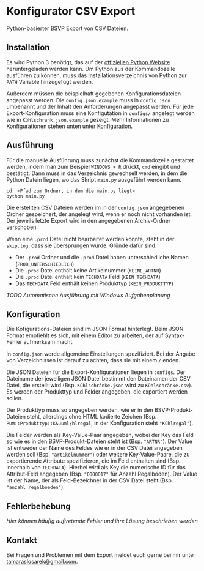 # Konfigurator CSV Export

Python-basierter BSVP Export von CSV Dateien.

## Installation

Es wird Python 3 benötigt, das auf der [offiziellen Python Website](https://www.python.org/downloads/) heruntergeladen werden kann. Um Python aus der Kommandozeile ausführen zu können, muss das Installationsverzeichnis von Python zur `PATH` Variable hinzugefügt werden.

Außerdem müssen die beispielhaft gegebenen Konfigurationsdateien angepasst werden. Die `config.json.example` muss in `config.json` umbenannt und der Inhalt den Anforderungen angepasst werden. Für jede Export-Konfiguration muss eine Konfigutation in `configs/` angelegt werden wie in `Kühlschrank.json.example` gezeigt. Mehr Informationen zu Konfigurationen stehen unten unter [Konfiguration](#konfiguration).

## Ausführung

Für die manuelle Ausführung muss zunächst die Kommandozeile gestartet werden, indem man zum Beispiel `WINDOWS + R` drückt, `cmd` eingibt und bestätigt. Dann muss in das Verzeichnis gewechselt werden, in dem die Python Datein liegen, wo das Skript `main.py` ausgeführt werden kann.

```
cd  <Pfad zum Ordner, in dem die main.py liegt>
python main.py
```

Die erstellten CSV Dateien werden im in der `config.json` angegebenen Ordner gespeichert, der angelegt wird, wenn er noch nicht vorhanden ist. Der jeweils letzte Export wird in den angegebenen Archiv-Ordner verschoben.

Wenn eine `.prod` Datei nicht bearbeitet werden konnte, steht in der `skip.log`, dass sie übersprungen wurde. Gründe dafür sind:

* Der `.prod` Ordner und die `.prod` Datei haben unterschiedliche Namen (`PROD_UNTERSCHIEDLICH`)
* Die `.prod` Datei enthält keine Artikelnummer (`KEINE_ARTNR`)
* Die `.prod` Datei enthält kein `TECHDATA` Feld (`KEIN_TECHDATA`)
* Das `TECHDATA` Feld enthält keinen Produkttyp (`KEIN_PRODUKTTYP`)

_TODO Automatische Ausführung mit Windows Aufgabenplanung_

## Konfiguration

Die Kofigurations-Dateien sind im JSON Format hinterlegt. Beim JSON Format empfiehlt es sich, mit einem Editor zu arbeiten, der auf Syntax-Fehler aufmerksam macht.

In `config.json` werde allgemeine Einstellungen spezifiziert. Bei der Angabe von Verzeichnissen ist darauf zu achten, dass sie mit einem `/` enden.

Die JSON Dateien für die Export-Konfigurationen liegen in `configs`. Der Dateiname der jeweiligen JSON Datei bestimmt den Dateinamen der CSV Datei, die erstellt wird (Bsp. `Kühlschränke.json` wird zu `Kühlschränke.csv`). Es werden der Produkttyp und Felder angegeben, die exportiert werden sollen.

Der Produkttyp muss so angegeben werden, wie er in den BSVP-Produkt-Dateien steht, allerdings ohne HTML kodierte Zeichen (Bsp. `PUM::Produkttyp::K&uuml;hlregal`, in der Konfiguration steht `"Kühlregal"`).

Die Felder werden als Key-Value-Paar angegeben, wobei der Key das Feld so wie es in den BSVP-Produkt-Dateien steht ist (Bsp. `"ARTNR"`). Der Value ist entweder der Name des Feldes wie er in der CSV Datei angegeben werden soll (Bsp. `"artikelnummer"`) oder weitere Key-Value-Paare, die zu exportierende Attribute spezifizieren, die im Feld enthalten sind (Bsp. innerhalb von `TECHDATA`). Hierbei wird als Key die numerische ID für das Attribut-Feld angegeben (Bsp. `"0000017"` für Anzahl Regalböden). Der Value ist der Name, der als Feld-Bezeichner in der CSV Datei steht (Bsp. `"anzahl_regalboeden"`).

## Fehlerbehebung

_Hier können häufig auftretende Fehler und ihre Lösung beschrieben werden_

## Kontakt

Bei Fragen und Problemen mit dem Export meldet euch gerne bei mir unter tamaraslosarek@gmail.com.
